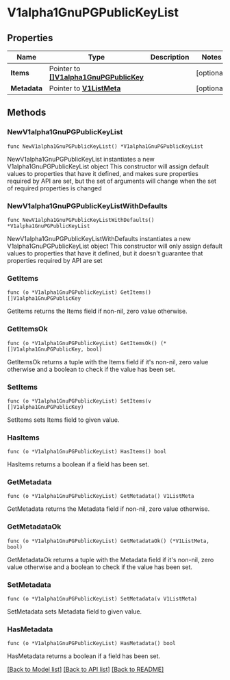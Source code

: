 # V1alpha1GnuPGPublicKeyList

## Properties

Name | Type | Description | Notes
------------ | ------------- | ------------- | -------------
**Items** | Pointer to [**[]V1alpha1GnuPGPublicKey**](V1alpha1GnuPGPublicKey.md) |  | [optional] 
**Metadata** | Pointer to [**V1ListMeta**](V1ListMeta.md) |  | [optional] 

## Methods

### NewV1alpha1GnuPGPublicKeyList

`func NewV1alpha1GnuPGPublicKeyList() *V1alpha1GnuPGPublicKeyList`

NewV1alpha1GnuPGPublicKeyList instantiates a new V1alpha1GnuPGPublicKeyList object
This constructor will assign default values to properties that have it defined,
and makes sure properties required by API are set, but the set of arguments
will change when the set of required properties is changed

### NewV1alpha1GnuPGPublicKeyListWithDefaults

`func NewV1alpha1GnuPGPublicKeyListWithDefaults() *V1alpha1GnuPGPublicKeyList`

NewV1alpha1GnuPGPublicKeyListWithDefaults instantiates a new V1alpha1GnuPGPublicKeyList object
This constructor will only assign default values to properties that have it defined,
but it doesn't guarantee that properties required by API are set

### GetItems

`func (o *V1alpha1GnuPGPublicKeyList) GetItems() []V1alpha1GnuPGPublicKey`

GetItems returns the Items field if non-nil, zero value otherwise.

### GetItemsOk

`func (o *V1alpha1GnuPGPublicKeyList) GetItemsOk() (*[]V1alpha1GnuPGPublicKey, bool)`

GetItemsOk returns a tuple with the Items field if it's non-nil, zero value otherwise
and a boolean to check if the value has been set.

### SetItems

`func (o *V1alpha1GnuPGPublicKeyList) SetItems(v []V1alpha1GnuPGPublicKey)`

SetItems sets Items field to given value.

### HasItems

`func (o *V1alpha1GnuPGPublicKeyList) HasItems() bool`

HasItems returns a boolean if a field has been set.

### GetMetadata

`func (o *V1alpha1GnuPGPublicKeyList) GetMetadata() V1ListMeta`

GetMetadata returns the Metadata field if non-nil, zero value otherwise.

### GetMetadataOk

`func (o *V1alpha1GnuPGPublicKeyList) GetMetadataOk() (*V1ListMeta, bool)`

GetMetadataOk returns a tuple with the Metadata field if it's non-nil, zero value otherwise
and a boolean to check if the value has been set.

### SetMetadata

`func (o *V1alpha1GnuPGPublicKeyList) SetMetadata(v V1ListMeta)`

SetMetadata sets Metadata field to given value.

### HasMetadata

`func (o *V1alpha1GnuPGPublicKeyList) HasMetadata() bool`

HasMetadata returns a boolean if a field has been set.


[[Back to Model list]](../README.md#documentation-for-models) [[Back to API list]](../README.md#documentation-for-api-endpoints) [[Back to README]](../README.md)


